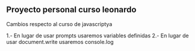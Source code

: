 ## Proyecto personal curso leonardo

Cambios respecto al curso de javascriptya

1.- En lugar de usar prompts usaremos variables definidas
2.- En lugar de usar document.write usaremos console.log